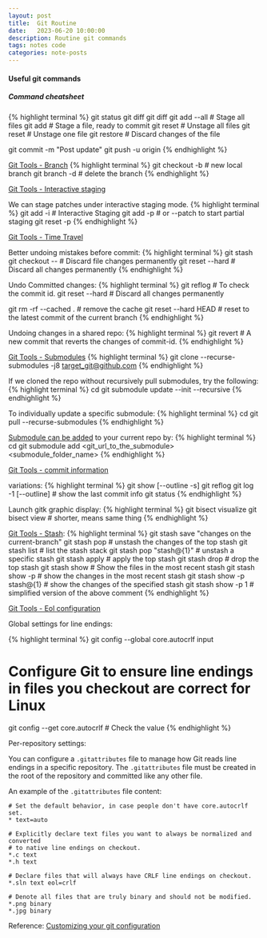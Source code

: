 ```yaml
---
layout: post
title:  Git Routine
date:   2023-06-20 10:00:00
description: Routine git commands
tags: notes code
categories: note-posts
---
```

#### Useful git commands

##### Command cheatsheet
{% highlight terminal %}
git status
git diff
git diff <filename>
git add --all # Stage all files
git add <filename>	# Stage a file, ready to commit
git reset # Unstage all files
git reset <filename> # Unstage one file
git restore <filename> # Discard changes of the file

git commit -m "Post update" 
git push -u origin <your-branch> 
{% endhighlight %}

<a href="#">Git Tools - Branch</a>
{% highlight terminal %}
git checkout -b <your-branch> # new local branch
git branch -d <your-branch>   # delete the branch
{% endhighlight %}

<a href="https://git-scm.com/book/en/v2/Git-Tools-Interactive-Staging">Git Tools - Interactive staging</a> 

We can stage patches under interactive staging mode.
{% highlight terminal %}
git add -i # Interactive Staging
git add -p # or --patch to start partial staging
git reset -p
{% endhighlight %}


<a href="https://www.cloudbees.com/blog/git-undo-commit">Git Tools - Time Travel</a>

Better undoing mistakes before commit:
{% highlight terminal %}
git stash
git checkout -- <filename> # Discard file changes permanently
git reset --hard # Discard all changes permanently
{% endhighlight %}

Undo Committed changes:
{% highlight terminal %}
git reflog # To check the commit id.
git reset --hard <commit-id> # Discard all changes permanently

git rm -rf --cached . # remove the cache
git reset --hard HEAD # reset to the latest commit of the current branch
{% endhighlight %}

Undoing changes in a shared repo:
{% highlight terminal %}
git revert <commit-id> # A new commit that reverts the changes of commit-id.
{% endhighlight %}


<a href="https://git-scm.com/book/en/v2/Git-Tools-Submodules">Git Tools - Submodules</a>
{% highlight terminal %}
git clone --recurse-submodules -j8  target_git@github.com
{% endhighlight %}

If we cloned the repo without recursively pull submodules, try the following: 
{% highlight terminal %}
cd <repo-dir>
git submodule update --init --recursive
{% endhighlight %}

To individually update a specific submodule:
{% highlight terminal %}
cd <submodule-dir>
git pull --recurse-submodules
{% endhighlight %}

<a href="https://linuxhint.com/pull-git-submodules-after-cloning-project-from-github/">Submodule can be added</a> to your current repo by:
{% highlight terminal %}
cd <repo-dir>
git submodule add <git_url_to_the_submodule> <submodule_folder_name>
{% endhighlight %}

<a href="https://stackoverflow.com/questions/11168141/find-which-commit-is-currently-checked-out-in-git">Git Tools - commit information</a> 

variations:
{% highlight terminal %}
git show [--outline -s]
git reflog 
git log -1 [--outline] # show the last commit info
git status
{% endhighlight %}

Launch gitk graphic display:
{% highlight terminal %}
git bisect visualize
git bisect view  # shorter, means same thing
{% endhighlight %}

<a href="https://www.codeblocq.com/2016/02/Stash-your-changes-before-switching-branch/">Git Tools - Stash</a>:
{% highlight terminal %}
git stash save "changes on the current-branch"
git stash pop # unstash the changes of the top stash
git stash list # list the stash stack
git stash pop "stash@{1}" # unstash a specific stash
git stash apply # apply the top stash
git stash drop # drop the top stash
git stash show # Show the files in the most recent stash
git stash show -p # show the changes in the most recent stash
git stash show -p stash@{1} # show the changes of the specified stash
git stash show -p 1 # simplified version of the above comment
{% endhighlight %}

<a href="https://docs.github.com/en/get-started/getting-started-with-git/configuring-git-to-handle-line-endings?platform=linux">Git Tools - Eol configuration</a>

Global settings for line endings:

{% highlight terminal %}
git config --global core.autocrlf input
# Configure Git to ensure line endings in files you checkout are correct for Linux

git config --get core.autocrlf # Check the value
{% endhighlight %}

Per-repository settings:

You can configure a `.gitattributes` file to manage how Git reads line endings in a specific repository. The `.gitattributes` file must be created in the root of the repository and committed like any other file.

An example of the `.gitattributes` file content:
```
# Set the default behavior, in case people don't have core.autocrlf set.
* text=auto

# Explicitly declare text files you want to always be normalized and converted
# to native line endings on checkout.
*.c text
*.h text

# Declare files that will always have CRLF line endings on checkout.
*.sln text eol=crlf

# Denote all files that are truly binary and should not be modified.
*.png binary
*.jpg binary
```

Reference:
<a href="https://git-scm.com/book/en/v2/Customizing-Git-Git-Configuration">Customizing your git configuration</a>